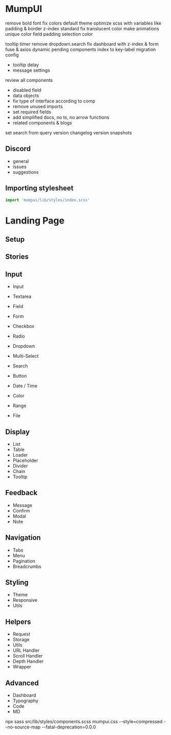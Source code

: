 # MumpUI

remove bold font
fix colors
default theme
optimize scss with variables like padding & border
z-index standard
fix translucent color
make animations unique
color field padding
selection color

tooltip timer
remove dropdown.search
fix dashboard with z-index & form
fuse & axios dynamic
pending components
index to key-label migration
config
  - tooltip delay
  - message settings

review all components
  - disabled field
  - data objects
  - fix type of interface according to comp
  - remove unused imports
  - set required fields
  - add simplified docs, no ts, no arrow functions
  - related components & blogs

set search from query
version
changelog
version snapshots

## Discord

- general
- issues
- suggestions

## Importing stylesheet

```jsx
import 'mumpui/lib/styles/index.scss'
```

# Landing Page

## Setup

## Stories

## Input

- Input
- Textarea

- Field
- Form

- Checkbox
- Radio

- Dropdown
- Multi-Select

- Search
- Button

- Date / Time
- Color

- Range
- File

## Display

- List
- Table
- Loader
- Placeholder
- Divider
- Chain
- Tooltip

## Feedback

- Message
- Confirm
- Modal
- Note

## Navigation

- Tabs
- Menu
- Pagination
- Breadcrumbs

## Styling

- Theme
- Responsive
- Utils

## Helpers

- Request
- Storage
- Utils
- URL Handler
- Scroll Handler
- Depth Handler
- Wrapper

## Advanced

- Dashboard
- Typography
- Code
- MD

npx sass src/lib/styles/components.scss mumpui.css --style=compressed --no-source-map --fatal-deprecation=0.0.0
